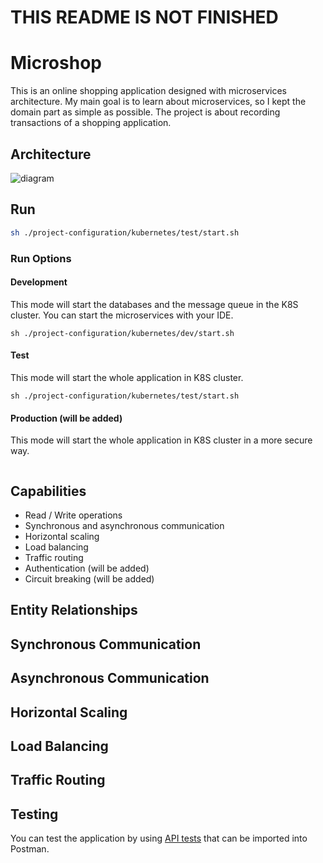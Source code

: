 # THIS README IS NOT FINISHED

# Microshop

This is an online shopping application designed with microservices architecture. My main goal is to learn about
microservices, so I kept the domain part as simple as possible. The project is about recording transactions of a
shopping application.

## Architecture

<img src="https://user-images.githubusercontent.com/22731894/154732288-c5f10de3-0694-40d4-b61f-afb46090735c.png" alt="diagram">

## Run

```bash
sh ./project-configuration/kubernetes/test/start.sh
```

### Run Options

#### Development

This mode will start the databases and the message queue in the K8S cluster. You can start the microservices with your
IDE.

`sh ./project-configuration/kubernetes/dev/start.sh`

#### Test

This mode will start the whole application in K8S cluster.

`sh ./project-configuration/kubernetes/test/start.sh`

#### Production (will be added)

This mode will start the whole application in K8S cluster in a more secure way.<br>
` `

## Capabilities

- Read / Write operations
- Synchronous and asynchronous communication
- Horizontal scaling
- Load balancing
- Traffic routing
- Authentication (will be added)
- Circuit breaking (will be added)

## Entity Relationships

## Synchronous Communication

## Asynchronous Communication

## Horizontal Scaling

## Load Balancing

## Traffic Routing

## Testing

You can test the application by using
<a href="https://github.com/ahmsay/Microshop/blob/master/microshop.postman_collection.json" target="_blank">
API tests</a> that can be imported into Postman.
